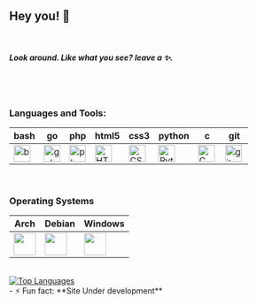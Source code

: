 ## Hey you! 👋

<!--
**xd3bu9/xd3bu9** is a ✨ _special_ ✨ repository because its `README.md` (this file) appears on your GitHub profile.

Here are some ideas to get you started:

- 🔭 I’m currently working on ...
- 🌱 I’m currently learning ...
- 👯 I’m looking to collaborate on ...
- 🤔 I’m looking for help with ...
- 💬 Ask me about ...
- 📫 How to reach me: ...
- 😄 Pronouns: ...
- ⚡ Fun fact: ...
-->
<br/>

##### Look around. Like what you see? leave a ✨.

<br />
<br />

### Languages and Tools:
|bash|go|php|html5|css3|python|c|git|
|----------|----------|----------|----------|----------|----------|----------|----------|
|<img src="https://cdn.jsdelivr.net/gh/devicons/devicon/icons/bash/bash-plain.svg" alt="bash" width="30" height="30" style="background-color: #ffffff" />|<img src="https://cdn.jsdelivr.net/gh/devicons/devicon/icons/go/go-original.svg" alt="golang" width="30" height="30"/>|<img src="https://cdn.jsdelivr.net/gh/devicons/devicon/icons/php/php-original.svg" alt="php" width="30" height="30"/>|<img align="left" alt="HTML5" width="30" height="30" src="https://cdn.jsdelivr.net/gh/devicons/devicon/icons/html5/html5-original.svg" />|<img align="left" alt="CSS3" width="30" height="30" src="https://cdn.jsdelivr.net/gh/devicons/devicon/icons/css3/css3-original.svg" />|<img align="left" alt="Python" width="30" height="30" src="https://cdn.jsdelivr.net/gh/devicons/devicon/icons/python/python-original.svg"/>|<img align="left" alt="C" width="30" height="30" src="https://cdn.jsdelivr.net/gh/devicons/devicon/icons/c/c-original.svg"/>|<img align="left" alt="git" width="30" height="30" src="https://www.vectorlogo.zone/logos/git-scm/git-scm-icon.svg"/>
<br />

### Operating Systems
|Arch|Debian|Windows|
|----------|----------|----------|
|<img src="https://cdn.jsdelivr.net/gh/devicons/devicon@latest/icons/archlinux/archlinux-original.svg" width="40" height="40" />|<img src="https://cdn.jsdelivr.net/gh/devicons/devicon@latest/icons/debian/debian-original.svg" width="40" height="40" />|<img src="https://cdn.jsdelivr.net/gh/devicons/devicon@latest/icons/windows8/windows8-original.svg" width="40" height="40" />|
<br>
<a href="https://github.com/xd3bu9" align="left"><img src="https://github-readme-stats.vercel.app/api/top-langs/?username=xd3bu9&langs_count=10&title_color=ffffff&text_color=ffffff&icon_color=0891b2&bg_color=212830&hide_border=true&locale=en&custom_title=Language%20%Stats" alt="Top Languages" /></a>
<br />
- ⚡ Fun fact: **Site Under development**

